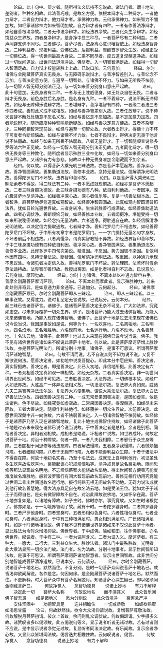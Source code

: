 <!-- { "loadSidebar": true } -->
　　论曰。此十句中。辩才者。随所得法义忆持不忘说故。诸法门者。谓十地法。差别者。种种名相故。此法善巧成。是故名方便。依根本辩才有二种辩才。一者他力辩才。二者自力辩才。他力辩才者。承佛神力故。云何承佛神力。如来智力不闇加故。如经承诸佛神力如来智明加故。自力辩才者有四种。一者有作善法净辩才。如经自善根清净故。二者无作法净辩才。如经法界净故。三者化众生净辩才。如经饶益众生界故。四者身净辩才。是身净中显三种尽。一者菩萨尽有二种利益。二者声闻辟支佛不同尽。三者佛尽。菩萨尽者。法身离心意识唯智依止。如经法身智身故。二种利益者。现报利益。受佛位故。后报利益。摩醯首罗智处生故。如经正受一切佛位故。得一切世间最高大身故。二乘不同尽者。度五道复涅槃道净故。如经过一切世间道故。出世间法道清净故。佛尽者。入一切智智满足故。如经得一切智人智满足故。自力辩才校量转胜上上故。已说口加。云何意加。
　　经曰。尔时诸佛与金刚藏菩萨真实无畏身。与无障碍乐说辩才。与善净智差别入。与善忆念不忘加。与善决定意方便。与遍至一切智处。与诸佛不坏力。与如来无所畏不怯弱。与一切智人智无碍分别法正见。与一切如来善分别身口意庄严起故。
　　论曰。此十句意加。无畏身者有二种。一者与无上胜威德身。如王处众自在无畏。二者与辩才无畏身。前色身胜后名身胜。是名身有九种。一者不着辩才。说法不断无滞碍故。如经与无障碍乐说辩才故。二者堪辩才。善净堪智有四种。一者缘二者法三者作四者成。善知此义成不成相故。如经与善净智差别入故。三者任放辩才。说不待次言辞不断处处随意不忘名义故。如经与善忆念不忘加故。是不忘加意力加故。四者能说辩才。随所应度种种譬喻能断疑故。如经与善决定意方便故。五者不杂辩才。三种同相智常现前故。如经与遍至一切智处故。六者教出辩才。得佛十力不坏于可度者令断烦恼故。如经与诸佛不坏力故。七者不畏辩才。得佛决定无畏于他言说不怯弱故。如经与如来无所畏不怯弱故。八者无量辩才。于一切智随顺宣说修多罗等法六种正见故。如经与一切智人智无碍分别法正见故。九者同化辩才。得一切佛无畏身等三种教化。随所度者显示殊胜三业神化故。如经与一切如来善分别身口意庄严起故。又诸佛有力有慈悲。何故以十种无畏身唯加金刚藏而不加余者。
　　经曰。何以故。以得菩萨大乘光明三昧法故。亦是菩萨本愿起故。善净深心故。善净智圆满故。善集助道法故。善修本业故。念持无量法故。信解清净光明法故。善得陀罗尼门不坏故。法界智印善印故。
　　论曰。以是菩萨得大乘光明三昧法余者不得故。得三昧法有二种。一者本愿成就现前故。如经亦是菩萨本愿起故。二者三昧身摄功德故。此三昧身摄功德有八种。依自利利他故。一者因净。深心趣菩萨地尽清净故。如经善净深心故。深心者信乐等。复是一切善法根本故。二者智净。趣菩萨地尽修道真如观智故。如经善净智圆满故。此真如观内智圆满普照法界。犹如日轮光遍世界故。三者身转净。生生转胜善行成满故。如经善集助道法故。四者心调伏净。善断烦恼习故。如经善修本业故。五者闻摄净。堪能受持一切如来所说秘密法故。如经念持无量法故。六者通净。得胜通自在故。如经信解清净光明法故。以决定信力摄取通故。七者辩才净。善知陀罗尼门不相违故。如经善得陀罗尼门不坏故。于中所有初章字者是陀罗尼门。一一字门摄持无量名句字身故。不坏者前后不相违故。八者离慢净。谓真实智教授不异故。如经法界智印善印故。于中三昧身摄功德有四种依自利因。善净深心故。善净智圆满故。善集助道法故。善修本业故。此修多罗中四句次第说。精进因。不忘因。势力因彼不染因。复依利他因有四种。念持无量法故。断疑因。信解清净光明法故。敬重因。以神通力示现不思议处。令诸见者决定信入故。善得陀罗尼门不坏故。转法理因。法若坏时假余尊法诵持故。法界智印善印故。教授出离因。如是化者得自利不忘故。已说意加。云何身加。摩顶觉故。
　　经曰。尔时十方诸佛。不离本处以神通力皆申右手。善摩金刚藏菩萨摩诃萨顶。
　　论曰。不离本处而摩此者。显示殊胜神力。若来此处则非奇异。是如意通力非余通等。已说加分。云何起分。
　　经曰。诸佛摩金刚藏菩萨顶已。尔时金刚藏菩萨即从三昧起。
　　论曰。即从三昧起者。以三昧事讫故。又得胜力。说时复至定无言说故。已说起分。云何本分。
　　经曰。起三昧已告诸菩萨言。诸佛子。是诸菩萨愿善决定无杂不可见。广大如法界。究竟如虚空。尽未来际覆护一切众生界。佛子。是诸菩萨乃能入过去诸佛智地。乃能入未来诸佛智地。乃能入现在诸佛智地。诸佛子。此菩萨十地是过去未来现在诸佛已说今说当说。我因是事故如是说。何等为十。一名欢喜地。二名离垢地。三名明地。四名焰地。五名难胜地。六名现前地。七名远行地。八名不动地。九名善慧地。十名法云地。诸佛子。此菩萨十地过去未来现在诸佛已说今说当说。佛子。我不见有诸佛世界是诸如来不叹说此菩萨十地者。何以故。此是菩萨摩诃萨增上胜妙法故。亦是菩萨光明法门。所谓分别十地事。诸佛子。是事不可思议。所谓菩萨摩诃萨诸地智慧。
　　论曰。何故不请而说。若不自说众则不知为说不说。又复不知欲说何法。愿善决定者。如初地中说发菩提心。即此本分中愿应知。善决定者。真实智摄故。善决定者。即是善决定。此已入初地。非信地所摄。此善决定有六种。一者观相善决定真如观一味相故。如经无杂故。二者真实善决定。非一切世间境界出世间故。如经不可见故。三者胜善决定。大法界故。一切佛根本故。如经广大如法界故。大胜高广一体异名法相义故。一切法法尔故。复法界大真如观。胜诸凡夫二乘智等净法法尔故。复法界大方便集地。谓说大乘法法尔故。复法界大白法界善法法尔故。四者因善决定有二种。一成无常爱果因善决定。是因如虚空。依是生诸色。色不尽故。如经究竟如虚空故。二常果因善决定。得涅槃道。如经尽未来际故。五者大善决定。随顺作利益他行。如经覆护一切众生界故。次前善决定。此愿世间涅槃中非一向住故。六者不怯弱善决定。入一切诸佛智地不怯弱故。如经佛子是诸菩萨乃至入现在诸佛智地故。复此十地生成佛智住持故。如经诸佛子此菩萨十地是过去未来现在诸佛已说今说当说故。于中善决定者是总相。余者是别相。同相者善决定。异相者别相故。成相者是略说。坏相者广说故。如世界成坏。何故定说菩萨十地。对治十种障故。何者一障。一者凡夫我相障。二者邪行于众生身等障。三者闇相于闻思修等诸法忘障。四者解法慢障。五者身净我慢障。六者微烦恼习障。七者细相习障。八者于无相有行障。九者不能善利益众生障。十者于诸法中不得自在障。何故十地初名欢喜。乃至十名法云。成就无上自利利他行。初证圣处多生欢喜故名欢喜地。离能起误心犯戒烦恼垢等。清净戒具足故名离垢地。随闻思修等照法显现故名明地。不忘烦恼薪智火能烧故名焰地。得出世间智方便善巧能度难度故名难胜地。般若波罗蜜行有间大智现前故名现前地。善修无相行功用究竟能过世间二乘出世间道故名远行地。报行纯熟无相无间故名不动地。无碍力说法成就利他行故名善慧地。得大法身具足自在故名法云地。如是受法王位。犹如太子于诸王子而得自在。是处有微智障故不自在。对治此障故说佛地。又如怀孕在藏。菩萨十地亦复如是。以诸地有障故。如子生时。佛时亦尔。事究竟故。又如生时诸根觉了。佛亦如是。于一切境界智明了故。藏有十时。一者陀罗婆身时。二者捭罗婆身时。三者尸罗他身时。四者坚身时。五者形相似色身时。六者性相似身时。七者业动身时。八者满足身时。于中有三种根满足时。男女相别满足时。广长诸相满足时。如是十时诸地相似故。佛子我不见有诸佛世界是诸如来不叹说此菩萨十地者。显此胜法为令时众增渴仰故。佛世界者。于中成佛。喻如稻田。往作佛事者。亦名佛世界。叹说者。于中有二种。一者为说阿含义。二者为证入义。摩诃萨者。有三种大。一愿大。二行大。三利益众生大。胜妙法者。诸法门中最殊胜故。光明者。此大乘法显照一切余法门故。法门者。名为法故。分别十地事者。显示世间智所知法故。是事不可思议。所谓菩萨摩诃萨诸地智慧者。显示出世间智故。此非世间分别地智能成菩萨清净道故。已说本分。云何请分。
　　经曰。尔时金刚藏菩萨。说诸菩萨十地名已。默然而住。不复分别。是时一切菩萨众闻说菩萨十地名已。咸皆渴仰欲闻解说。各作是念。何因何缘。是金刚藏菩萨说诸菩萨十地名已。默然而住。不更解释。时大菩萨众中有菩萨名解脱月。知诸菩萨心深生疑已。即以偈颂问金刚藏菩萨曰。
　　何故净觉人　　念智功德具
　　说诸上妙地　　有力不解释
　　决定此一切　　菩萨大名称
　　何故说地名　　而不演其义
　　此众皆乐闻　　佛子智无畏
　　如是诸地义　　愿为分别说
　　此众皆清净　　离懈怠严净
　　安住坚固中　　功德智具足
　　迭共相瞻住　　一切咸恭敬
　　如蜂欲熟蜜　　如渴思甘露
　　论曰。何故默然住。欲令大众渴仰请说故。复增菩萨尊敬法故。何故解脱月菩萨初请。彼众上首故。余问则乱众调伏故。何故偈颂请。少字摄多义故。诸赞叹者多以偈颂故。此五偈说何等义。显示说者听者无诸过故。若有过者则不应说。是中显示说者净觉无过故。复显听者同法决定故。有乐闻故。复示余者净心故。又显此众皆堪闻法故。偈言迭共相瞻住故。云何叹说者。偈言。
　　何故净觉人　　念智功德具
　　说诸上妙地　　有力不解释
